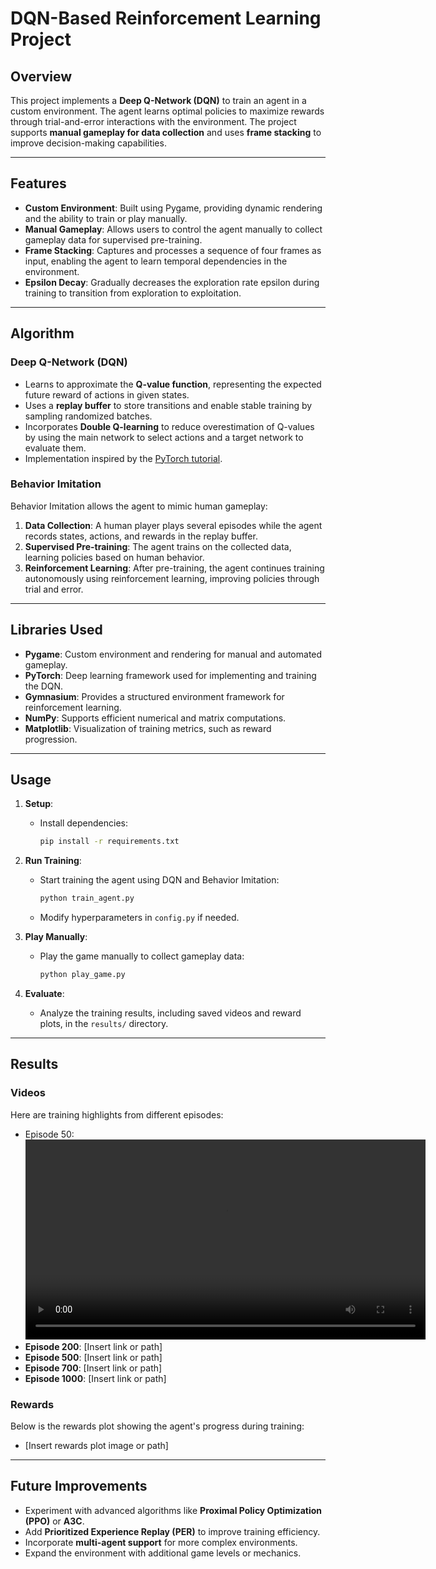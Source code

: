 # **DQN-Based Reinforcement Learning Project**

## **Overview**
This project implements a **Deep Q-Network (DQN)** to train an agent in a custom environment. The agent learns optimal policies to maximize rewards through trial-and-error interactions with the environment. The project supports **manual gameplay for data collection** and uses **frame stacking** to improve decision-making capabilities.

---

## **Features**
- **Custom Environment**: Built using Pygame, providing dynamic rendering and the ability to train or play manually.
- **Manual Gameplay**: Allows users to control the agent manually to collect gameplay data for supervised pre-training.
- **Frame Stacking**: Captures and processes a sequence of four frames as input, enabling the agent to learn temporal dependencies in the environment.
- **Epsilon Decay**: Gradually decreases the exploration rate epsilon during training to transition from exploration to exploitation.

---

## **Algorithm**
### **Deep Q-Network (DQN)**
- Learns to approximate the **Q-value function**, representing the expected future reward of actions in given states.
- Uses a **replay buffer** to store transitions and enable stable training by sampling randomized batches.
- Incorporates **Double Q-learning** to reduce overestimation of Q-values by using the main network to select actions and a target network to evaluate them.
- Implementation inspired by the [PyTorch tutorial](https://pytorch.org/tutorials/intermediate/reinforcement_q_learning.html).

### **Behavior Imitation**
Behavior Imitation allows the agent to mimic human gameplay:
1. **Data Collection**: A human player plays several episodes while the agent records states, actions, and rewards in the replay buffer.
2. **Supervised Pre-training**: The agent trains on the collected data, learning policies based on human behavior.
3. **Reinforcement Learning**: After pre-training, the agent continues training autonomously using reinforcement learning, improving policies through trial and error.

---

## **Libraries Used**
- **Pygame**: Custom environment and rendering for manual and automated gameplay.
- **PyTorch**: Deep learning framework used for implementing and training the DQN.
- **Gymnasium**: Provides a structured environment framework for reinforcement learning.
- **NumPy**: Supports efficient numerical and matrix computations.
- **Matplotlib**: Visualization of training metrics, such as reward progression.

---

## **Usage**
1. **Setup**:
   - Install dependencies:  
     ```bash
     pip install -r requirements.txt
     ```

2. **Run Training**:
   - Start training the agent using DQN and Behavior Imitation:  
     ```bash
     python train_agent.py
     ```
   - Modify hyperparameters in `config.py` if needed.

3. **Play Manually**:
   - Play the game manually to collect gameplay data:  
     ```bash
     python play_game.py
     ```

4. **Evaluate**:
   - Analyze the training results, including saved videos and reward plots, in the `results/` directory.

---

## **Results**
### **Videos**
Here are training highlights from different episodes:
- Episode 50:
<video controls width="640"> <source src="https://github.com/user-attachments/assets/1e3b30e3-75f9-4634-a3c5-aff00a67c9ec" type="video/mp4"> Your browser does not support the video tag. </video>
- **Episode 200**: [Insert link or path]  
- **Episode 500**: [Insert link or path]  
- **Episode 700**: [Insert link or path]  
- **Episode 1000**: [Insert link or path]  

### **Rewards**
Below is the rewards plot showing the agent's progress during training:
- [Insert rewards plot image or path]

---

## **Future Improvements**
- Experiment with advanced algorithms like **Proximal Policy Optimization (PPO)** or **A3C**.
- Add **Prioritized Experience Replay (PER)** to improve training efficiency.
- Incorporate **multi-agent support** for more complex environments.
- Expand the environment with additional game levels or mechanics.
